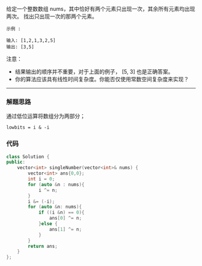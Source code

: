 给定一个整数数组 nums，其中恰好有两个元素只出现一次，其余所有元素均出现两次。 找出只出现一次的那两个元素。

```case
示例 :

输入: [1,2,1,3,2,5]
输出: [3,5]
```

注意：

- 结果输出的顺序并不重要，对于上面的例子， [5, 3] 也是正确答案。
- 你的算法应该具有线性时间复杂度。你能否仅使用常数空间复杂度来实现？

---

### 解题思路

通过低位运算将数组分为两部分；

`lowbits = i & -i`

### 代码

```cpp
class Solution {
public:
    vector<int> singleNumber(vector<int>& nums) {
        vector<int> ans{0,0};
        int i = 0;
        for (auto &n : nums){
            i ^= n;
        }
        i &= (-i);
        for (auto &n: nums){
            if ((i &n) == 0){
                ans[0] ^= n;
            }else {
                ans[1] ^= n;
            }
        }
        return ans;
    }
};
```
